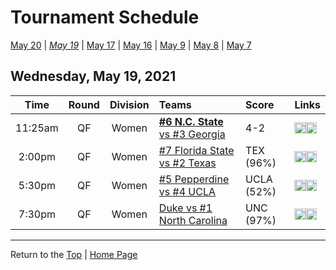 <a name="top"></a>  

# Tournament Schedule  

[May 20](./05-20.md) &#124; *[May 19](./05-19.md)* &#124; [May 17](./05-17.md) &#124; [May 16](./05-16.md) &#124; [May 9](./05-09.md) &#124; [May 8](./05-08.md) &#124; [May 7](./05-07.md)  

## Wednesday, May 19, 2021  

| **Time** | **Round** | **Division** | **Teams** | **Score** | **Links** |  
| :------: | :-------: | :----------: | :-------- | :-------- | :-------- |  
| 11:25am  | QF        | Women        | [<b>#6 N.C. State</b> vs #3 Georgia](../ncaaw/matches/R4_17-24_NCST_vs_UGA.md) | 4-2       | <a href="http://scores.tennisticker.de/usa/ustanc/conf/league/sb.html?tournid=785&clubid=255-286&cn1=Georgia&cn2=NC%20State&ci1=255&ci2=286&lid=83" target="_blank"><img src="https://abs-0.twimg.com/emoji/v2/svg/1f4ca.svg" width="18" height="18" /></a><a href="https://t1.app.link/ncaachampionships" target="_blank"><img src="https://abs-0.twimg.com/emoji/v2/svg/1f4fa.svg" width="18" height="18" /></a> |  
| 2:00pm   | QF        | Women        | [#7 Florida State vs #2 Texas](../ncaaw/matches/R4_25-32_FSU_vs_TEX.md) | TEX (96%) | <a href="http://scores.tennisticker.de/usa/ustanc/conf/league/sb.html?tournid=787&clubid=265-241&cn1=Texas&cn2=Florida%20State&ci1=265&ci2=241&lid=83" target="_blank"><img src="https://abs-0.twimg.com/emoji/v2/svg/1f4ca.svg" width="18" height="18" /></a><a href="https://t1.app.link/ncaachampionships" target="_blank"><img src="https://abs-0.twimg.com/emoji/v2/svg/1f4fa.svg" width="18" height="18" /></a> |  
| 5:30pm   | QF        | Women        | [#5 Pepperdine vs #4 UCLA](../ncaaw/matches/R4_9-16_PEPP_vs_UCLA.md) | UCLA (52%) | <a href="http://scores.tennisticker.de/usa/ustanc/conf/lp.html?lid=83" target="_blank"><img src="https://abs-0.twimg.com/emoji/v2/svg/1f4ca.svg" width="18" height="18" /></a><a href="https://tennischannel.com/?utm_source=tennis-dot-com&utm_medium=navigation" target="_blank"><img src="https://abs-0.twimg.com/emoji/v2/svg/1f4fa.svg" width="18" height="18" /></a> |  
| 7:30pm   | QF        | Women        | [Duke vs #1 North Carolina](../ncaaw/matches/R4_1-8_DUKE_vs_UNC.md) | UNC (97%) | <a href="http://scores.tennisticker.de/usa/ustanc/conf/lp.html?lid=83" target="_blank"><img src="https://abs-0.twimg.com/emoji/v2/svg/1f4ca.svg" width="18" height="18" /></a><a href="https://tennischannel.com/?utm_source=tennis-dot-com&utm_medium=navigation" target="_blank"><img src="https://abs-0.twimg.com/emoji/v2/svg/1f4fa.svg" width="18" height="18" /></a> |  

------

Return to the [Top](#top) &#124; [Home Page](../../index.md)